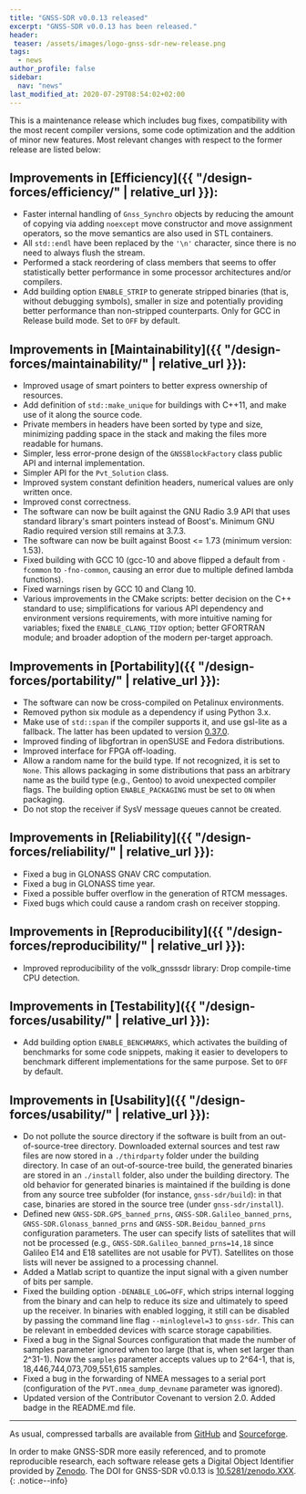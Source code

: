 ```yaml
---
title: "GNSS-SDR v0.0.13 released"
excerpt: "GNSS-SDR v0.0.13 has been released."
header:
 teaser: /assets/images/logo-gnss-sdr-new-release.png
tags:
  - news
author_profile: false
sidebar:
  nav: "news"
last_modified_at: 2020-07-29T08:54:02+02:00
---
```


This is a maintenance release which includes bug fixes, compatibility with the
most recent compiler versions, some code optimization and the addition of minor
new features. Most relevant changes with respect to the former release are
listed below:

## Improvements in [Efficiency]({{ "/design-forces/efficiency/" | relative_url }}):

 * Faster internal handling of `Gnss_Synchro` objects by reducing the amount of
 copying via adding `noexcept` move constructor and move assignment operators,
 so the move semantics are also used in STL containers.
 * All `std::endl` have been replaced by the `'\n'` character, since there is no
 need to always flush the stream.
 * Performed a stack reordering of class members that seems to offer
 statistically better performance in some processor architectures and/or
 compilers.
 * Add building option `ENABLE_STRIP` to generate stripped binaries (that is,
 without debugging symbols), smaller in size and potentially providing better
 performance than non-stripped counterparts. Only for GCC in Release build
 mode. Set to `OFF` by default.


## Improvements in [Maintainability]({{ "/design-forces/maintainability/" | relative_url }}):

 * Improved usage of smart pointers to better express ownership of resources.
 * Add definition of `std::make_unique` for buildings with C++11, and make use of
 it along the source code.
 * Private members in headers have been sorted by type and size, minimizing
 padding space in the stack and making the files more readable for humans.
 * Simpler, less error-prone design of the `GNSSBlockFactory` class public API
 and internal implementation.
 * Simpler API for the `Pvt_Solution` class.
 * Improved system constant definition headers, numerical values are only written
 once.
 * Improved const correctness.
 * The software can now be built against the GNU Radio 3.9 API that uses standard
 library's smart pointers instead of Boost's. Minimum GNU Radio required
 version still remains at 3.7.3.
 * The software can now be built against Boost <= 1.73 (minimum version: 1.53).
 * Fixed building with GCC 10 (gcc-10 and above flipped a default from `-fcommon`
 to `-fno-common`, causing an error due to multiple defined lambda functions).
 * Fixed warnings risen by GCC 10 and Clang 10.
 * Various improvements in the CMake scripts: better decision on the C++ standard
 to use; simplifications for various API dependency and environment versions
 requirements, with more intuitive naming for variables; fixed the
 `ENABLE_CLANG_TIDY` option; better GFORTRAN module; and broader adoption of
 the modern per-target approach.


## Improvements in [Portability]({{ "/design-forces/portability/" | relative_url }}):

 * The software can now be cross-compiled on Petalinux environments.
 * Removed python six module as a dependency if using Python 3.x.
 * Make use of `std::span` if the compiler supports it, and use gsl-lite as a
 fallback. The latter has been updated to version
 [0.37.0](https://github.com/gsl-lite/gsl-lite/releases/tag/0.37.0).
 * Improved finding of libgfortran in openSUSE and Fedora distributions.
 * Improved interface for FPGA off-loading.
 * Allow a random name for the build type. If not recognized, it is set to
 `None`. This allows packaging in some distributions that pass an arbitrary
 name as the build type (e.g., Gentoo) to avoid unexpected compiler flags. The
 building option `ENABLE_PACKAGING` must be set to `ON` when packaging.
 * Do not stop the receiver if SysV message queues cannot be created.


## Improvements in [Reliability]({{ "/design-forces/reliability/" | relative_url }}):

 * Fixed a bug in GLONASS GNAV CRC computation.
 * Fixed a bug in GLONASS time year.
 * Fixed a possible buffer overflow in the generation of RTCM messages.
 * Fixed bugs which could cause a random crash on receiver stopping.


## Improvements in [Reproducibility]({{ "/design-forces/reproducibility/" | relative_url }}):

 * Improved reproducibility of the volk_gnsssdr library: Drop compile-time CPU
 detection.


## Improvements in [Testability]({{ "/design-forces/usability/" | relative_url }}):

 * Add building option `ENABLE_BENCHMARKS`, which activates the building of
 benchmarks for some code snippets, making it easier to developers to benchmark
 different implementations for the same purpose. Set to `OFF` by default.


## Improvements in [Usability]({{ "/design-forces/usability/" | relative_url }}):

 * Do not pollute the source directory if the software is built from an
 out-of-source-tree directory. Downloaded external sources and test raw files
 are now stored in a `./thirdparty` folder under the building directory. In
 case of an out-of-source-tree build, the generated binaries are stored in an
 `./install` folder, also under the building directory. The old behavior for
 generated binaries is maintained if the building is done from any source tree
 subfolder (for instance, `gnss-sdr/build`): in that case, binaries are stored
 in the source tree (under `gnss-sdr/install`).
 * Defined new `GNSS-SDR.GPS_banned_prns`, `GNSS-SDR.Galileo_banned_prns`,
 `GNSS-SDR.Glonass_banned_prns` and `GNSS-SDR.Beidou_banned_prns` configuration
 parameters. The user can specify lists of satellites that will not be
 processed (e.g., `GNSS-SDR.Galileo_banned_prns=14,18` since Galileo E14 and
 E18 satellites are not usable for PVT). Satellites on those lists will never
 be assigned to a processing channel.
 * Added a Matlab script to quantize the input signal with a given number of bits
 per sample.
 * Fixed the building option `-DENABLE_LOG=OFF`, which strips internal logging
 from the binary and can help to reduce its size and ultimately to speed up the
 receiver. In binaries with enabled logging, it still can be disabled by
 passing the command line flag `--minloglevel=3` to `gnss-sdr`. This can be
 relevant in embedded devices with scarce storage capabilities.
 * Fixed a bug in the Signal Sources configuration that made the number of
 samples parameter ignored when too large (that is, when set larger than
 2^31-1). Now the `samples` parameter accepts values up to 2^64-1, that is,
 18,446,744,073,709,551,615 samples.
 * Fixed a bug in the forwarding of NMEA messages to a serial port (configuration
 of the `PVT.nmea_dump_devname` parameter was ignored).
 * Updated version of the Contributor Covenant to version 2.0. Added badge in the
 README.md file.

-----


As usual, compressed tarballs are available from [GitHub](https://github.com/gnss-sdr/gnss-sdr/releases/tag/v0.0.13) and [Sourceforge](https://sourceforge.net/projects/gnss-sdr/).

<a href="https://doi.org/10.5281/zenodo.3965566" ><i class="ai ai-fw ai-doi ai-lg" aria-hidden="true"></i></a>In order to make GNSS-SDR more easily referenced, and to promote reproducible research, each software release gets a Digital Object Identifier provided by [Zenodo](https://zenodo.org/faq). The DOI for GNSS-SDR v0.0.13 is [10.5281/zenodo.XXX](https://doi.org/10.5281/zenodo.3965566).
{: .notice--info}
